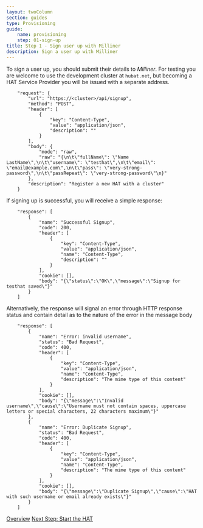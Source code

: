 ```yaml
---
layout: twoColumn
section: guides
type: Provisioning
guide: 
    name: provisioning
    step: 01-sign-up
title: Step 1 - Sign user up with Milliner
description: Sign a user up with Milliner
---
```


To sign a user up, you should submit their details to *Milliner*. For testing you are welcome to use the development cluster at `hubat.net`, but becoming a HAT Service Provider you will be issued with a separate address.

```postman
	"request": {
		"url": "https://<cluster>/api/signup",
		"method": "POST",
		"header": [
			{
				"key": "Content-Type",
				"value": "application/json",
				"description": ""
			}
		],
		"body": {
			"mode": "raw",
			"raw": "{\n\t\"fullName\": \"Name LastName\",\n\t\"username\": \"testhat\",\n\t\"email\": \"email@example.com\",\n\t\"pass\": \"very-strong-password\",\n\t\"passRepeat\": \"very-strong-password\"\n}"
		},
		"description": "Register a new HAT with a cluster"
	}
```

If signing up is successful, you will receive a simple response:

```postmanresponse
	"response": [
		{
			"name": "Successful Signup",
			"code": 200,
			"header": [
				{
					"key": "Content-Type",
					"value": "application/json",
					"name": "Content-Type",
					"description": ""
				}
			],
			"cookie": [],
			"body": "{\"status\":\"OK\",\"message\":\"Signup for testhat saved\"}"
		}
	]
```

Alternatively, the response will signal an error through HTTP response status and contain detail as to the nature of the error in the message body

```postmanresponse
	"response": [
		{
			"name": "Error: invalid username",
			"status": "Bad Request",
			"code": 400,
			"header": [
				{
					"key": "Content-Type",
					"value": "application/json",
					"name": "Content-Type",
					"description": "The mime type of this content"
				}
			],
			"cookie": [],
			"body": "{\"message\":\"Invalid username\",\"cause\":\"Username must not contain spaces, uppercase letters or special characters, 22 characters maximum\"}"
		},
		{
			"name": "Error: Duplicate Signup",
			"status": "Bad Request",
			"code": 400,
			"header": [
				{
					"key": "Content-Type",
					"value": "application/json",
					"name": "Content-Type",
					"description": "The mime type of this content"
				}
			],
			"cookie": [],
			"body": "{\"message\":\"Duplicate Signup\",\"cause\":\"HAT with such username or email already exists\"}"
		}
	]
```

<nav class="pager-nav">
<a href="./">Overview</a>
<a href="02-create-hat.html">Next Step: Start the HAT</a>
</nav>
